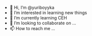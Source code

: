 - 👋 Hi, I’m @yuriboyyka
- 👀 I’m interested in learning new things
- 🌱 I’m currently learning CEH
- 💞️ I’m looking to collaborate on ...
- 📫 How to reach me ...

<!---
yuriboyyka/yuriboyyka is a ✨ special ✨ repository because its `README.md` (this file) appears on your GitHub profile.
You can click the Preview link to take a look at your changes.
--->
